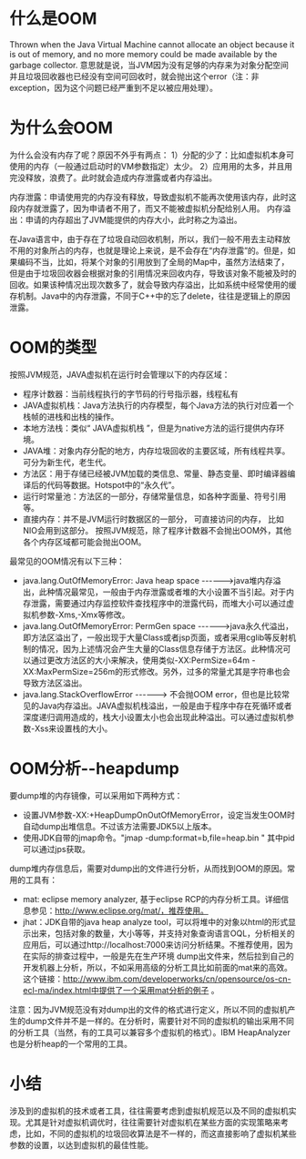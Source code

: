 # 什么是OOM
Thrown when the Java Virtual Machine cannot allocate an object because it is out of memory, and no more memory could be made available by the garbage collector. 意思就是说，当JVM因为没有足够的内存来为对象分配空间并且垃圾回收器也已经没有空间可回收时，就会抛出这个error（注：非exception，因为这个问题已经严重到不足以被应用处理）。

# 为什么会OOM
为什么会没有内存了呢？原因不外乎有两点：
1）分配的少了：比如虚拟机本身可使用的内存（一般通过启动时的VM参数指定）太少。
2）应用用的太多，并且用完没释放，浪费了。此时就会造成内存泄露或者内存溢出。

内存泄露：申请使用完的内存没有释放，导致虚拟机不能再次使用该内存，此时这段内存就泄露了，因为申请者不用了，而又不能被虚拟机分配给别人用。
内存溢出：申请的内存超出了JVM能提供的内存大小，此时称之为溢出。

在Java语言中，由于存在了垃圾自动回收机制，所以，我们一般不用去主动释放不用的对象所占的内存，也就是理论上来说，是不会存在“内存泄露”的。但是，如果编码不当，比如，将某个对象的引用放到了全局的Map中，虽然方法结束了，但是由于垃圾回收器会根据对象的引用情况来回收内存，导致该对象不能被及时的回收。如果该种情况出现次数多了，就会导致内存溢出，比如系统中经常使用的缓存机制。Java中的内存泄露，不同于C++中的忘了delete，往往是逻辑上的原因泄露。

# OOM的类型
按照JVM规范，JAVA虚拟机在运行时会管理以下的内存区域：
* 程序计数器：当前线程执行的字节码的行号指示器，线程私有
* JAVA虚拟机栈：Java方法执行的内存模型，每个Java方法的执行对应着一个栈帧的进栈和出栈的操作。
* 本地方法栈：类似“ JAVA虚拟机栈 ”，但是为native方法的运行提供内存环境。
* JAVA堆：对象内存分配的地方，内存垃圾回收的主要区域，所有线程共享。可分为新生代，老生代。
* 方法区：用于存储已经被JVM加载的类信息、常量、静态变量、即时编译器编译后的代码等数据。Hotspot中的“永久代”。
* 运行时常量池：方法区的一部分，存储常量信息，如各种字面量、符号引用等。
* 直接内存：并不是JVM运行时数据区的一部分， 可直接访问的内存， 比如NIO会用到这部分。
按照JVM规范，除了程序计数器不会抛出OOM外，其他各个内存区域都可能会抛出OOM。

最常见的OOM情况有以下三种：
* java.lang.OutOfMemoryError: Java heap space 
------>java堆内存溢出，此种情况最常见，一般由于内存泄露或者堆的大小设置不当引起。对于内存泄露，需要通过内存监控软件查找程序中的泄露代码，而堆大小可以通过虚拟机参数-Xms,-Xmx等修改。
* java.lang.OutOfMemoryError: PermGen space 
------>java永久代溢出，即方法区溢出了，一般出现于大量Class或者jsp页面，或者采用cglib等反射机制的情况，因为上述情况会产生大量的Class信息存储于方法区。此种情况可以通过更改方法区的大小来解决，使用类似-XX:PermSize=64m -XX:MaxPermSize=256m的形式修改。另外，过多的常量尤其是字符串也会导致方法区溢出。
* java.lang.StackOverflowError 
------> 不会抛OOM error，但也是比较常见的Java内存溢出。JAVA虚拟机栈溢出，一般是由于程序中存在死循环或者深度递归调用造成的，栈大小设置太小也会出现此种溢出。可以通过虚拟机参数-Xss来设置栈的大小。

# OOM分析--heapdump
要dump堆的内存镜像，可以采用如下两种方式：
* 设置JVM参数-XX:+HeapDumpOnOutOfMemoryError，设定当发生OOM时自动dump出堆信息。不过该方法需要JDK5以上版本。
* 使用JDK自带的jmap命令。"jmap -dump:format=b,file=heap.bin <pid>"   其中pid可以通过jps获取。

dump堆内存信息后，需要对dump出的文件进行分析，从而找到OOM的原因。常用的工具有：
* mat: eclipse memory analyzer, 基于eclipse RCP的内存分析工具。详细信息参见：http://www.eclipse.org/mat/，推荐使用。   
* jhat：JDK自带的java heap analyze tool，可以将堆中的对象以html的形式显示出来，包括对象的数量，大小等等，并支持对象查询语言OQL，分析相关的应用后，可以通过http://localhost:7000来访问分析结果。不推荐使用，因为在实际的排查过程中，一般是先在生产环境 dump出文件来，然后拉到自己的开发机器上分析，所以，不如采用高级的分析工具比如前面的mat来的高效。这个链接：http://www.ibm.com/developerworks/cn/opensource/os-cn-ecl-ma/index.html中提供了一个采用mat分析的例子 。
 
注意：因为JVM规范没有对dump出的文件的格式进行定义，所以不同的虚拟机产生的dump文件并不是一样的。在分析时，需要针对不同的虚拟机的输出采用不同的分析工具（当然，有的工具可以兼容多个虚拟机的格式）。IBM HeapAnalyzer也是分析heap的一个常用的工具。

# 小结
涉及到的虚拟机的技术或者工具，往往需要考虑到虚拟机规范以及不同的虚拟机实现。尤其是针对虚拟机调优时，往往需要针对虚拟机在某些方面的实现策略来考虑，比如，不同的虚拟机的垃圾回收算法是不一样的，而这直接影响了虚拟机某些参数的设置，以达到虚拟机的最佳性能。